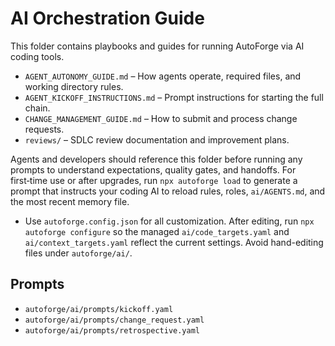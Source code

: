 # AI Orchestration Guide

This folder contains playbooks and guides for running AutoForge via AI coding tools.

- `AGENT_AUTONOMY_GUIDE.md` – How agents operate, required files, and working directory rules.
- `AGENT_KICKOFF_INSTRUCTIONS.md` – Prompt instructions for starting the full chain.
- `CHANGE_MANAGEMENT_GUIDE.md` – How to submit and process change requests.
- `reviews/` – SDLC review documentation and improvement plans.

Agents and developers should reference this folder before running any prompts to
understand expectations, quality gates, and handoffs. For first‑time use or after upgrades, run `npx autoforge load` to generate a prompt that instructs your coding AI to reload rules, roles, `ai/AGENTS.md`, and the most recent memory file.

- Use `autoforge.config.json` for all customization. After editing, run `npx autoforge configure` so the managed `ai/code_targets.yaml` and `ai/context_targets.yaml` reflect the current settings. Avoid hand-editing files under `autoforge/ai/`.

## Prompts

- `autoforge/ai/prompts/kickoff.yaml`
- `autoforge/ai/prompts/change_request.yaml`
- `autoforge/ai/prompts/retrospective.yaml`
